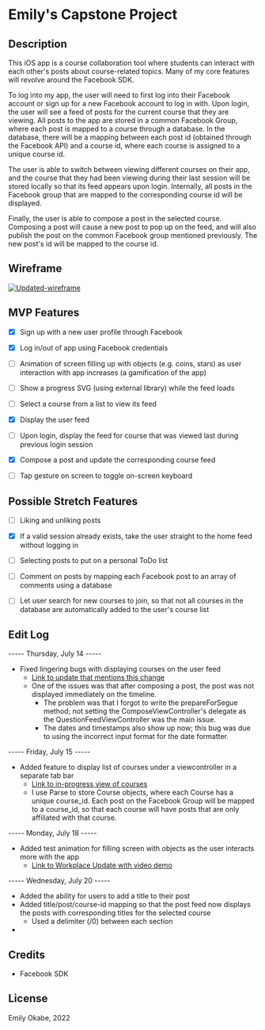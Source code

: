 # Emily's Capstone Project

## Description

This iOS app is a course collaboration tool where students can interact with each other's posts about course-related topics. Many of my core features will revolve around the Facebook SDK.

To log into my app, the user will need to first log into their Facebook account or sign up for a new Facebook account to log in with. Upon login, the user will see a feed of posts for the current course that they are viewing. All posts to the app are stored in a common Facebook Group, where each post is mapped to a course through a database. In the database, there will be a mapping between each post id (obtained through the Facebook API) and a course id, where each course is assigned to a unique course id.

The user is able to switch between viewing different courses on their app, and the course that they had been viewing during their last session will be stored locally so that its feed appears upon login. Internally, all posts in the Facebook group that are mapped to the corresponding course id will be displayed.

Finally, the user is able to compose a post in the selected course. Composing a post will cause a new post to pop up on the feed, and will also publish the post on the common Facebook group mentioned previously. The new post's id will be mapped to the course id.


## Wireframe

<a href="https://ibb.co/RzXBCf8"><img src="https://i.ibb.co/RzXBCf8/Updated-wireframe.jpg" alt="Updated-wireframe" border="0"></a>


## MVP Features
- [X] Sign up with a new user profile through Facebook
- [X] Log in/out of app using Facebook credentials 
- [ ] Animation of screen filling up with objects (e.g. coins, stars) as user interaction with app increases (a gamification of the app)
- [ ] Show a progress SVG (using external library) while the feed loads
- [ ] Select a course from a list to view its feed
- [X] Display the user feed
- [ ] Upon login, display the feed for course that was viewed last during previous login session
- [X] Compose a post and update the corresponding course feed
- [ ] Tap gesture on screen to toggle on-screen keyboard


## Possible Stretch Features
- [ ] Liking and unliking posts
- [X] If a valid session already exists, take the user straight to the home feed without logging in
- [ ] Selecting posts to put on a personal ToDo list
- [ ] Comment on posts by mapping each Facebook post to an array of comments using a database
- [ ] Let user search for new courses to join, so that not all courses in the database are automatically added to the user's course list


## Edit Log

----- Thursday, July 14 -----
- Fixed lingering bugs with displaying courses on the user feed
    - [Link to update that mentions this change](https://fb.workplace.com/permalink.php?story_fbid=pfbid0TjSPX2d2mPZRrf3LxtMgoJYzJyWQ2cM2YprRs4xQtpYt4sjwC9NqNzXpM2otWzW3l&id=100081792760931)
    - One of the issues was that after composing a post, the post was not displayed immediately on the timeline.
        - The problem was that I forgot to write the prepareForSegue method; not setting the ComposeViewController's delegate as the QuestionFeedViewController was the main issue.
        - The dates and timestamps also show up now; this bug was due to using the incorrect input format for the date formatter.


----- Friday, July 15 -----
- Added feature to display list of courses under a viewcontroller in a separate tab bar
    - [Link to in-progress view of courses](https://fb.workplace.com/permalink.php?story_fbid=pfbid0TjSPX2d2mPZRrf3LxtMgoJYzJyWQ2cM2YprRs4xQtpYt4sjwC9NqNzXpM2otWzW3l&id=100081792760931)
    - I use Parse to store Course objects, where each Course has a unique course_id. Each post on the Facebook Group will be mapped to a course_id, so that each course will have posts that are only affiliated with that course.


----- Monday, July 18 -----
- Added test animation for filling screen with objects as the user interacts more with the app
    - [Link to Workplace Update with video demo](https://fb.workplace.com/permalink.php?story_fbid=pfbid02iB5YAGYFw1f9ZFE7mVKYgErcukmVHnrwXaQh5NAKPKuwztdTH84BJ7XyAZJBF59jl&id=100081792760931)

    
----- Wednesday, July 20 -----
- Added the ability for users to add a title to their post
- Added title/post/course-id mapping so that the post feed now displays the posts with corresponding titles for the selected course
    - Used a delimiter (/0) between each section
-

 
## Credits

- Facebook SDK


## License

Emily Okabe, 2022
